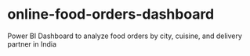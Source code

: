# online-food-orders-dashboard
Power BI Dashboard to analyze food orders by city, cuisine, and delivery partner in India

